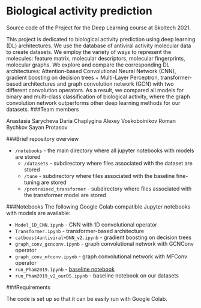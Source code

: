 Biological activity prediction
=============
Source code of the Project for the Deep Learning course at Skoltech 2021.


This project is dedicated to biological activity prediction using deep learning (DL) architectures. 
We use the database of antiviral activity molecular data to create datasets. 
We employ the variety of ways to represent the molecules: feature matrix, 
molecular descriptors, molecular fingerprints, 
molecular graphs. We explore and compare the corresponding DL architectures: 
Attention-based Convolutional Neural Network (CNN), gradient boosting on decision trees + 
Multi-Layer Perceptron, transformer-based architectures and graph convolution
network (GCN) with two different convolution operators. 
As a result, we compared all models for binary and multi-class classification of biological activity, 
where the graph convolution network outperforms other deep learning methods for our datasets.
###Team members

Anastasia Sarycheva
Daria Chaplygina
Alexey Voskoboinikov
Roman Bychkov
Sayan Protasov

###Brief repository overview

* `/notebooks` - the main directory where all jupyter notebooks with models are stored
   * `/datasets` - subdirectory where files associated with the dataset are stored
   * `/tune` - subdirectory where files associated with the baseline fine-tuning are stored
   * `/pretrained_transformer` - subdirectory where files associated with the transformer model are stored
   

###Notebooks
The following Google Colab compatible Jupyter notebooks with models are available:

* `Model_1D_CNN.ipynb` - CNN with 1D convolutional operator
* `Transformer.ipynb` - transformer-based architecture 
* `catboost4antiviral+DNN_v2.ipynb` - gradient boosting on decision trees
* `graph_conv_gcnconv.ipynb` - graph convolutional network with GCNConv operator
* `graph_conv_mfconv.ipynb` - graph convolutional network with MFConv operator
* `run_Pham2019.ipynb` - [baseline notebook](https://github.com/lehgtrung/egfr-att "Named link title")
* `run_Pham2019_v2_ourDS.ipynb` - baseline notebook on our datasets


###Requirements

The code is set up so that it can be easily run with Google Colab.
